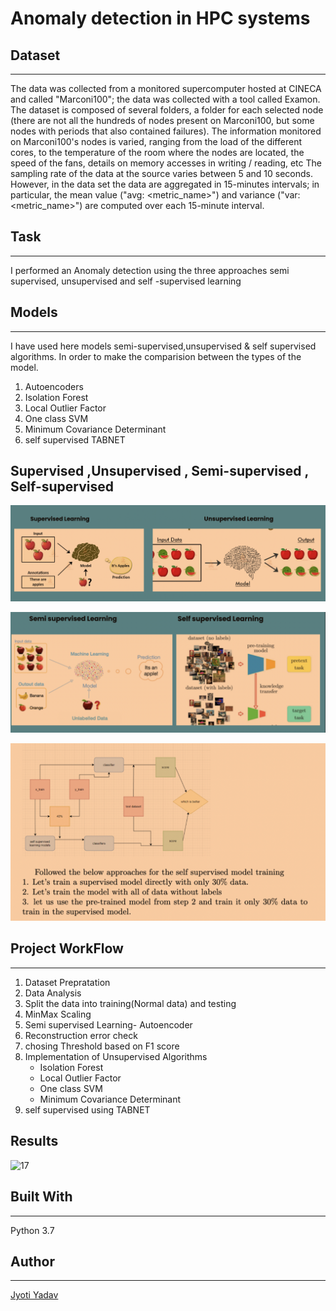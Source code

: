 #  Anomaly detection in HPC systems

## Dataset
------------------------------
The data was collected from a monitored supercomputer hosted at CINECA and called "Marconi100"; the data was collected with a tool called Examon.
The dataset is composed of several folders, a folder for each selected node (there are not all the hundreds of nodes present on Marconi100, but some nodes with periods that also contained failures).
The information monitored on Marconi100's nodes is varied, ranging from the load of the different cores, to the temperature of the room where the nodes are located, the speed of the fans, details on memory accesses in writing / reading, etc
The sampling rate of the data at the source varies between 5 and 10 seconds.
However, in the data set the data are aggregated in 15-minutes intervals; in particular, the mean value ("avg: <metric_name>") and variance ("var: <metric_name>") are computed over each 15-minute interval.


## Task
-----------------------------------------
I performed an Anomaly detection using the three approaches semi supervised, unsupervised and self -supervised learning


## Models
-------------------------------------
I have used here models semi-supervised,unsupervised & self supervised algorithms. In order to make the comparision between the types of the model.
1. Autoencoders
2. Isolation Forest
3. Local Outlier Factor
4. One class SVM
5. Minimum Covariance Determinant
6. self supervised TABNET

## Supervised ,Unsupervised , Semi-supervised , Self-supervised

![Alt text](<images/Screenshot 2024-01-25 at 01.28.55.png>)

![Alt text](<images/Screenshot 2024-01-25 at 01.29.11.png>)

![Alt text](<images/Screenshot 2024-01-25 at 01.35.03.png>)

## Project WorkFlow
--------------------------------------------
1. Dataset Prepratation
2. Data Analysis
3. Split the data into training(Normal data)  and testing 
4. MinMax Scaling
5. Semi supervised Learning- Autoencoder
6. Reconstruction error check
7. chosing Threshold based on F1 score
8. Implementation of Unsupervised Algorithms
   * Isolation Forest
   * Local Outlier Factor
   * One class SVM
   * Minimum Covariance Determinant
9. self supervised using TABNET

## Results
![17](https://user-images.githubusercontent.com/72126242/180228565-41f7c7b8-f593-49d4-ad62-bae5c11cc62f.png)


## Built With
---------------------------------
Python 3.7

## Author
-------------------------------
[Jyoti Yadav](https://www.linkedin.com/in/jyoti-yadav-64916b160/)




